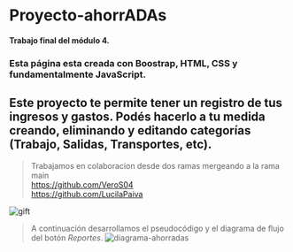 # Proyecto-ahorrADAs


#### Trabajo final del módulo 4.


### Esta página esta creada con Boostrap, HTML, CSS y fundamentalmente JavaScript.
## Este proyecto te permite tener un registro de tus ingresos y gastos. Podés hacerlo a tu medida creando, eliminando y editando categorías (Trabajo, Salidas, Transportes, etc). 

> Trabajamos en colaboracion desde dos ramas mergeando a la rama main
> <br> https://github.com/VeroS04 
> <br> https://github.com/LucilaPaiva

 
![gift](https://c.tenor.com/fdy0A6R32EQAAAAC/broke-simpsons.gif)

> A continuación desarrollamos el pseudocódigo y el diagrama de flujo del botón *Reportes*.
![diagrama-ahorradas](https://user-images.githubusercontent.com/102563956/185792195-0ffb7d39-d06f-48ba-8108-9ac62d39fbc9.jpg)

